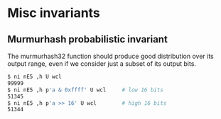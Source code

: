 # Misc invariants

## Murmurhash probabilistic invariant
The murmurhash32 function should produce good distribution over its output
range, even if we consider just a subset of its output bits.

```bash
$ ni nE5 ,h U wcl
99999
$ ni nE5 ,h p'a & 0xffff' U wcl     # low 16 bits
51345
$ ni nE5 ,h p'a >> 16' U wcl        # high 16 bits
51344
```
